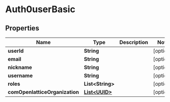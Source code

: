 

# Auth0userBasic

## Properties

Name | Type | Description | Notes
------------ | ------------- | ------------- | -------------
**userId** | **String** |  |  [optional]
**email** | **String** |  |  [optional]
**nickname** | **String** |  |  [optional]
**username** | **String** |  |  [optional]
**roles** | **List&lt;String&gt;** |  |  [optional]
**comOpenlatticeOrganization** | [**List&lt;UUID&gt;**](UUID.md) |  |  [optional]




